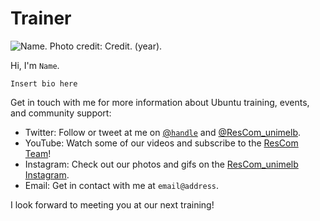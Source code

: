 # Trainer

![`Name`. Photo credit: `Credit`. (`year`).](images/`filename.png`)

Hi, I'm `Name`.

`Insert bio here`

Get in touch with me for more information about Ubuntu training, events, and community support:

* Twitter: Follow or tweet at me on [@`handle`](www.twitter.com/`handle`) and [@ResCom_unimelb](https://twitter.com/ResCom_unimelb).
* YouTube: Watch some of our videos and subscribe to the [ResCom Team](https://www.youtube.com/channel/UCGWU-ESE1j2vCJTACZHHLGQ)!
* Instagram: Check out our photos and gifs on the [ResCom_unimelb Instagram](https://www.instagram.com/rescom_unimelb).
* Email: Get in contact with me at `email@address`.

I look forward to meeting you at our next training!

